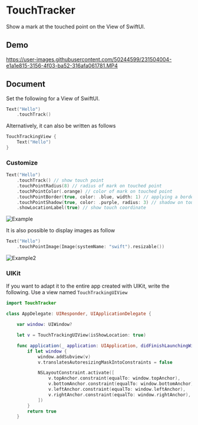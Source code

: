 # TouchTracker

Show a mark at the touched point on the View of SwiftUI.

## Demo

https://user-images.githubusercontent.com/50244599/231504004-e1a1e815-3156-4f03-ba52-316afa061781.MP4

## Document
Set the following for a View of SwiftUI.
```swift
Text("Hello")
    .touchTrack()
```
Alternatively, it can also be written as follows
```swift
TouchTrackingView {
    Text("Hello")
}
```

### Customize
```swift
Text("Hello")
    .touchTrack() // show touch point
    .touchPointRadius(8) // radius of mark on touched point
    .touchPointColor(.orange) // color of mark on touched point
    .touchPointBorder(true, color: .blue, width: 1) // applying a border to touched points
    .touchPointShadow(true, color: .purple, radius: 3) // shadow on touched points
    .showLocationLabel(true) // show touch coordinate
```
![Example](https://user-images.githubusercontent.com/50244599/231509731-d3ea5df0-1981-4911-9a14-2b57bf575eb7.PNG)

It is also possible to display images as follow
```swift
Text("Hello")
    .touchPointImage(Image(systemName: "swift").resizable())
```
![Example2](https://user-images.githubusercontent.com/50244599/231510854-c1669ba5-2071-446d-8cda-5131bce14511.PNG)

### UIKit
If you want to adapt it to the entire app created with UIKit, write the following.
Use a view named `TouchTrackingUIView`
```swift
import TouchTracker

class AppDelegate: UIResponder, UIApplicationDelegate {

    var window: UIWindow?

    let v = TouchTrackingUIView(isShowLocation: true)

    func application(_ application: UIApplication, didFinishLaunchingWithOptions launchOptions: [UIApplication.LaunchOptionsKey: Any]?) -> Bool {
        if let window {
            window.addSubview(v)
            v.translatesAutoresizingMaskIntoConstraints = false

            NSLayoutConstraint.activate([
                v.topAnchor.constraint(equalTo: window.topAnchor),
                v.bottomAnchor.constraint(equalTo: window.bottomAnchor),
                v.leftAnchor.constraint(equalTo: window.leftAnchor),
                v.rightAnchor.constraint(equalTo: window.rightAnchor),
            ])
        }
        return true
    }
```
